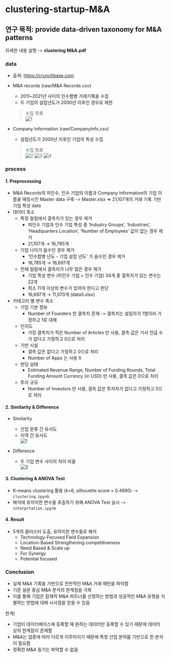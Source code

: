 # clustering-startup-M&A

## 연구 목적: provide data-driven taxonomy for M&A patterns
자세한 내용 설명 -> **clustering M&A.pdf**

### data
- 출처: https://crunchbase.com
- M&A records (raw/M&A Records.csv)
  - 2011~2021년 사이의 인수합병 거래기록을 수집
  - 두 기업의 설립년도가 2000년 이후인 경우로 제한  
  > 수집 목록  
  ![1](https://user-images.githubusercontent.com/46666833/164212510-3a9a4db2-b5db-4f45-9b15-e54723c2bdc1.PNG)

- Company Information (raw/CompanyInfo.csv)
  - 설립년도가 2000년 이후인 기업의 특성 수집  
  > 수집 목록  
  ![2](https://user-images.githubusercontent.com/46666833/164213214-30cefeae-5a25-4159-874b-860be03f4973.PNG)
  ![3](https://user-images.githubusercontent.com/46666833/164213227-50d17da3-979a-4bf3-a54a-c085c0abb2cc.PNG)
  ![4](https://user-images.githubusercontent.com/46666833/164213235-262e1666-7932-4973-bdcb-dd5b3dbb0ad2.PNG)

### process
#### 1. Preprocessing
- M&A Records의 피인수, 인수 기업의 이름과 Company Information의 기업 이름을 매칭시킨 Master data 구축 -> Master.xlsx
  => 21,107개의 거래 기록 기반 기업 특성 data
- 데이터 축소
  - 특정 컬럼에서 결측치가 있는 경우 제거
    - 피인수 기업과 인수 기업 특성 중 ‘Industry Groups’, ‘Industries’, ‘Headquarters Location’, ‘Number of Employees’ 값이 없는 경우 제거
    - 21,107개 → 16,785개
  - 기업 나이가 음수인 경우 제거
    - ‘인수합병 년도 - 기업 설립 년도’ 가 음수인 경우 제거
    - 16,785개 → 16,697개
  - 전체 컬럼에서 결측치가 너무 많은 경우 제거
    - 기업 특성 변수 (피인수 기업 + 인수 기업) 34개 중 결측치가 있는 변수는 22개
    - 최소 11개 이상의 변수가 있어야 한다고 판단
    - 16,697개 → 11,070개 (data5.xlsx)
 - 카테고리 별 변수 축소
   - 기업 기본 정보
     - Number of Founders 만 결측치 존재 -> 결측치는 설립자가 1명이라 가정하고 1로 대체
   - 인지도
     - 가장 결측치가 적은 Number of Articles 만 사용, 결측 값은 기사 언급 수가 없다고 가정하고 0으로 처리
   - 기반 시설
     - 결측 값은 없다고 가정하고 0으로 처리
     - Number of Apps 는 사용 X
   - 펀딩 상태
     - Estimated Revenue Range, Number of Funding Rounds, Total Funding Amount Currency (in USD) 만 사용, 결측 값은 0으로 처리
   - 투자 규모
     - Number of Investors 만 사용, 결측 값은 투자자가 없다고 가정하고 0으로 처리

#### 2. Similarity & Difference
- Similarity 
  - 산업 분류 간 유사도
  - 지역 간 유사도   
  ![1](https://user-images.githubusercontent.com/46666833/164215988-a660f66f-40c9-438a-9f1e-3b1dc1febe61.PNG)

- Difference
  - 두 기업 변수 사이의 차이 비율  
  ![2](https://user-images.githubusercontent.com/46666833/164216053-fc83b8ae-b934-4a50-a781-4635c334ee37.PNG)

#### 3. Clustering & ANOVA Test
- K-means clustering 활용 (k=6, silhouette score = 0.4690) ->  ```clustering.ipynb```
- 해석에 유의미한 변수를 추출하기 위해 ANOVA Test 실시 -> ```interprtation.ipynb```

#### 4. Result
- 5개의 클러스터 도출, 유의미한 변수들로 해석
  - Technology-Focused Field Expansion
  - Location-Based Strengthening competitiveness
  - Need Based & Scale up
  - For Synergy
  - Potential focused

### Conclusion
- 실제 M&A 기록을 기반으로 전반적인 M&A 거래 패턴을 파악함
- 기존 설문 중심 M&A 분석의 한계점을 극복
- 이를 통해 기업은 잠재적 M&A 파트너를 선정하는 방법과 성공적인 M&A 유형을 식별하는 방법에 대해 시사점을 얻을 수 있음

한계)
- 기업이 데이터베이스에 등록할 때 원하는 데이터만 등록할 수 있기 때문에 데이터 상의 한계점이 존재함
- M&A는 업종에 따라 다르게 이루어지기 때문에 특정 산업 분야를 기반으로 한 분석이 필요함
- 정확한 M&A 동기는 파악할 수 없음
